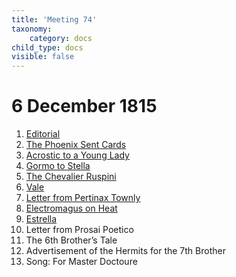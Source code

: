 ```yaml
---
title: 'Meeting 74'
taxonomy:
    category: docs
child_type: docs
visible: false
---
```


# 6 December 1815

1. [Editorial](editorial)  
2. [The Phoenix Sent Cards](phoenix)  
3. [Acrostic to a Young Lady](acrostic)  
4. [Gormo to Stella](gormo)  
5. [The Chevalier Ruspini](ruspini)
6. [Vale](vale)  
7. [Letter from Pertinax Townly](pertinax)
8. [Electromagus on Heat](electromagus)
9. [Estrella](estrella)
10. <span class="grey">Letter from Prosai Poetico</span>
11. <span class="grey">The 6th Brother’s Tale</span>
12. <span class="grey">Advertisement of the Hermits for the 7th Brother</span>
13. <span class="grey">Song: For Master Doctoure</span>

